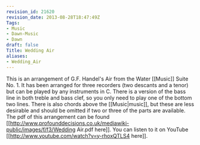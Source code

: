 ```yaml
---
revision_id: 21620
revision_date: 2013-08-28T18:47:49Z
Tags:
- Music
- Dawn-Music
- Dawn
draft: false
Title: Wedding Air
aliases:
- Wedding_Air
---
```

This is an arrangement of G.F. Handel's Air from the Water [[Music]] Suite No. 1. It has been arranged for three recorders (two descants and a tenor) but can be played by any instruments in C. There is a version of the bass line in both treble and bass clef, so you only need to play one of the bottom two lines. There is also chords above the [[Music|music]], but these are less desirable and should be omitted if two or three of the parts are available. 
The pdf of this arrangement can be found [[http://www.profounddecisions.co.uk/mediawiki-public/images/f/f3/Wedding Air.pdf here]]. 
You can listen to it on YouTube [[http://www.youtube.com/watch?v=y-rhoxQTLS4 here]].